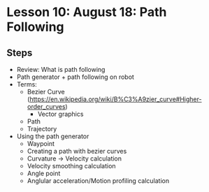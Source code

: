 # Lesson 10: August 18: Path Following

## Steps
- Review: What is path following
- Path generator + path following on robot
- Terms:
  - Bezier Curve (https://en.wikipedia.org/wiki/B%C3%A9zier_curve#Higher-order_curves)
    - Vector graphics
  - Path
  - Trajectory
- Using the path generator
  - Waypoint
  - Creating a path with bezier curves
  - Curvature -> Velocity calculation
  - Velocity smoothing calculation
  - Angle point
  - Anglular acceleration/Motion profiling calculation
